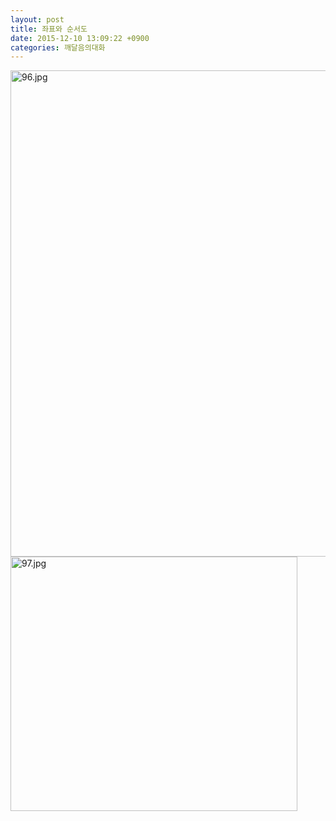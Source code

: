 ```yaml
---
layout: post
title: 좌표와 순서도
date: 2015-12-10 13:09:22 +0900
categories: 깨달음의대화
---
```





<img src="assets/attach/images/198/652/646/96.jpg" alt="96.jpg" width="647" height="778" /> 

  



<img src="assets/attach/images/198/652/646/97.jpg" alt="97.jpg" width="459" height="407" />
